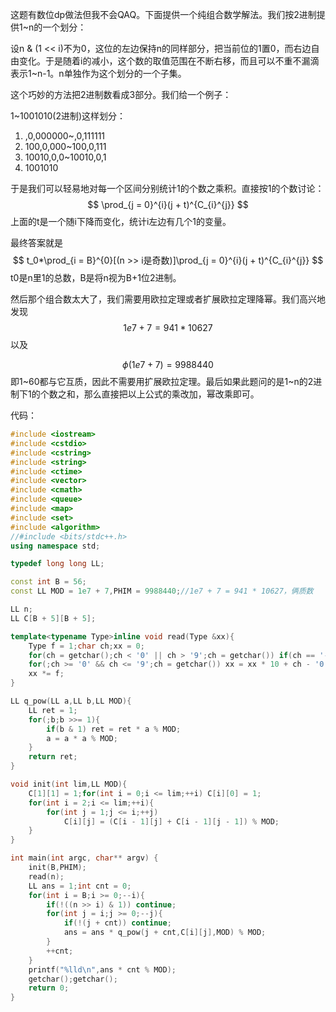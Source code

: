 这题有数位dp做法但我不会QAQ。下面提供一个纯组合数学解法。我们按2进制提供1~n的一个划分：

设n & (1 << i)不为0，这位的左边保持n的同样部分，把当前位的1置0，而右边自由变化。于是随着i的减小，这个数的取值范围在不断右移，而且可以不重不漏滴表示1~n-1。n单独作为这个划分的一个子集。

这个巧妙的方法把2进制数看成3部分。我们给一个例子：

1~1001010(2进制)这样划分：

1. ,0,000000~,0,111111
2. 100,0,000~100,0,111
3. 10010,0,0~10010,0,1
4. 1001010

于是我们可以轻易地对每一个区间分别统计1的个数之乘积。直接按1的个数讨论：
$$
\prod_{j = 0}^{i}(j + t)^{C_{i}^{j}}
$$
上面的t是一个随i下降而变化，统计i左边有几个1的变量。

最终答案就是
$$
t_0*\prod_{i = B}^{0}[(n >> i是奇数)]\prod_{j = 0}^{i}(j + t)^{C_{i}^{j}}
$$
t0是n里1的总数，B是将n视为B+1位2进制。

然后那个组合数太大了，我们需要用欧拉定理或者扩展欧拉定理降幂。我们高兴地发现
$$
1e7+7=941*10627
$$
以及


$$
\phi(1e7+7)=9988440
$$
即1~60都与它互质，因此不需要用扩展欧拉定理。最后如果此题问的是1~n的2进制下1的个数之和，那么直接把以上公式的乘改加，幂改乘即可。

代码：

```c++
#include <iostream>
#include <cstdio>
#include <cstring>
#include <string>
#include <ctime>
#include <vector>
#include <cmath>
#include <queue>
#include <map>
#include <set>
#include <algorithm>
//#include <bits/stdc++.h>
using namespace std;

typedef long long LL;

const int B = 56;
const LL MOD = 1e7 + 7,PHIM = 9988440;//1e7 + 7 = 941 * 10627，俩质数

LL n;
LL C[B + 5][B + 5];

template<typename Type>inline void read(Type &xx){
    Type f = 1;char ch;xx = 0;
    for(ch = getchar();ch < '0' || ch > '9';ch = getchar()) if(ch == '-') f = -1;
    for(;ch >= '0' && ch <= '9';ch = getchar()) xx = xx * 10 + ch - '0';
    xx *= f;
}

LL q_pow(LL a,LL b,LL MOD){
    LL ret = 1;
    for(;b;b >>= 1){
        if(b & 1) ret = ret * a % MOD;
        a = a * a % MOD;
    }
    return ret;
}

void init(int lim,LL MOD){
    C[1][1] = 1;for(int i = 0;i <= lim;++i) C[i][0] = 1;
    for(int i = 2;i <= lim;++i){
        for(int j = 1;j <= i;++j)
            C[i][j] = (C[i - 1][j] + C[i - 1][j - 1]) % MOD;
    }
}

int main(int argc, char** argv) {
    init(B,PHIM);
    read(n);
    LL ans = 1;int cnt = 0;
    for(int i = B;i >= 0;--i){
        if(!((n >> i) & 1)) continue;
        for(int j = i;j >= 0;--j){
            if(!(j + cnt)) continue;
            ans = ans * q_pow(j + cnt,C[i][j],MOD) % MOD;
        }
        ++cnt;
    }
    printf("%lld\n",ans * cnt % MOD);
    getchar();getchar();
    return 0;
}
```

